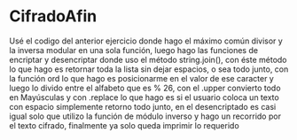 # CifradoAfin
Usé el codigo del anterior ejercicio donde hago el máximo común divisor y la inversa modular en una sola función, luego hago las funciones de encriptar y desencriptar
donde uso el método string.join(), con éste método lo que hago es retornar toda la lista sin dejar espacios, o sea todo junto, con la función ord lo que hago es posicionarme
en el valor de ese caracter y luego lo divido entre el alfabeto que es % 26, con el .upper convierto todo en Mayúsculas y con .replace lo que hago es si el usuario coloca un
texto con espacio simplemente retorno todo junto, en el desencriptado es casi igual solo que utilizo la función de módulo inverso y hago un recorrido por el texto cifrado, 
finalmente ya solo queda imprimir lo requerido 
